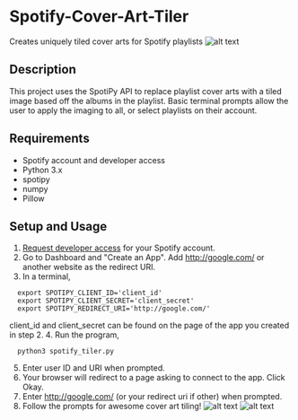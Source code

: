 # Spotify-Cover-Art-Tiler
Creates uniquely tiled cover arts for Spotify playlists
![alt text](https://i.ibb.co/gJ2FYjj/img2.png)

## Description
This project uses the SpotiPy API to replace playlist cover arts with a tiled image based off the albums in the playlist. Basic terminal prompts allow the user to apply the imaging to all, or select playlists on their account.

## Requirements
* Spotify account and developer access
* Python 3.x
* spotipy
* numpy
* Pillow

## Setup and Usage
1. [Request developer access](https://developer.spotify.com/) for your Spotify account.
2. Go to Dashboard and "Create an App". Add http://google.com/ or another website as the redirect URI.
3. In a terminal,
```
  export SPOTIPY_CLIENT_ID='client_id'
  export SPOTIPY_CLIENT_SECRET='client_secret'
  export SPOTIPY_REDIRECT_URI='http://google.com/'
```
client_id and client_secret can be found on the page of the app you created in step 2.
4. Run the program,
```
  python3 spotify_tiler.py
```
5. Enter user ID and URI when prompted.
6. Your browser will redirect to a page asking to connect to the app. Click Okay.
7. Enter http://google.com/ (or your redirect uri if other) when prompted.
8. Follow the prompts for awesome cover art tiling!
![alt text](https://i.ibb.co/DCK5cvD/img1.png)
![alt text](https://i.ibb.co/7vDRpM1/img3.png)
